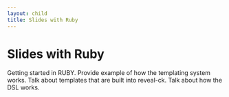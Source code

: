 ```yaml
---
layout: child
title: Slides with Ruby
---
```


# Slides with Ruby

Getting started in RUBY. Provide example of how the templating
system works. Talk about templates that are built into
reveal-ck. Talk about how the DSL works.
